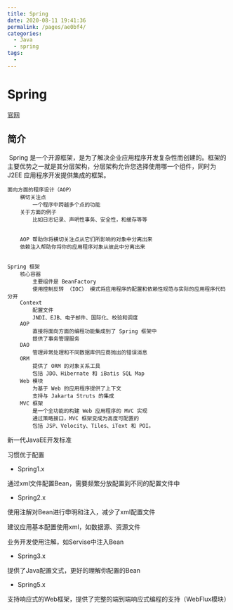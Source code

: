 ```yaml
---
title: Spring
date: 2020-08-11 19:41:36
permalink: /pages/ae0bf4/
categories: 
  - Java
  - spring
tags: 
  - 
---
```


# Spring

[官网](https://spring.io)

## 简介

​	Spring 是一个开源框架，是为了解决企业应用程序开发复杂性而创建的。框架的主要优势之一就是其分层架构，分层架构允许您选择使用哪一个组件，同时为 J2EE 应用程序开发提供集成的框架。

	面向方面的程序设计（AOP）
		横切关注点
			一个程序中跨越多个点的功能
		关于方面的例子
			比如日志记录、声明性事务、安全性，和缓存等等


		AOP 帮助你将横切关注点从它们所影响的对象中分离出来
		依赖注入帮助你将你的应用程序对象从彼此中分离出来


	Spring 框架
		核心容器
			主要组件是 BeanFactory
			使用控制反转 （IOC） 模式将应用程序的配置和依赖性规范与实际的应用程序代码分开
		Context
			配置文件
			JNDI、EJB、电子邮件、国际化、校验和调度
		AOP
			直接将面向方面的编程功能集成到了 Spring 框架中
			提供了事务管理服务
		DAO
			管理异常处理和不同数据库供应商抛出的错误消息
		ORM
			提供了 ORM 的对象关系工具
			包括 JDO、Hibernate 和 iBatis SQL Map
		Web 模块
			为基于 Web 的应用程序提供了上下文
			支持与 Jakarta Struts 的集成
		MVC 框架
			是一个全功能的构建 Web 应用程序的 MVC 实现
			通过策略接口，MVC 框架变成为高度可配置的
			包括 JSP、Velocity、Tiles、iText 和 POI。

新一代JavaEE开发标准

习惯优于配置



- Spring1.x

通过xml文件配置Bean，需要频繁分放配置到不同的配置文件中

- Spring2.x

使用注解对Bean进行申明和注入，减少了xml配置文件

建议应用基本配置使用xml，如数据源、资源文件

业务开发使用注解，如Servise中注入Bean

- Spring3.x

提供了Java配置文式，更好的理解你配置的Bean

- Spring5.x

支持响应式的Web框架，提供了完整的端到端响应式编程的支持（WebFlux模块）

 